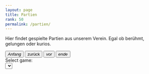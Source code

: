 ```yaml
---
layout: page
title: Partien
rank: 50
permalink: /partien/
---
```


Hier findet gespielte Partien aus unserem Verein. Egal
ob berühmt, gelungen oder kurios.


<div class="boardinator">
    <!-- Board -->
  <div id="board" style="width: 400px;"></div>
  <div id="board-buttons">
    <button type="button" class="btn btn-default" id="btnStart"><i class="fa fa-fast-backward fa-lg">Anfang</i></button>
    <button type="button" class="btn btn-default" id="btnPrevious"><i class="fa fa-step-backward fa-lg"></i>zurück</button>
    <button type="button" class="btn btn-default" id="btnNext"><i class="fa fa-step-forward fa-lg">vor</i></button>
    <button type="button" class="btn btn-default" id="btnEnd"><i class="fa fa-fast-forward fa-lg">ende</i></button>
  </div>
</div>
<div class="selector">
  <form class="form-horizontal" role="form">
    <div class="form-group">
      <label for="gameSelect" class="col-xs-4 control-label">Select game:</label>
    <div class="col-xs-8">
      <select id="gameSelect" class="form-control input-sm" onchange="loadGame(this.value);return false;"></select>
    </div>
    </div>
  </form>
</div>
<div id="game-data">    </div>

<script src="/public/js/json3.min.js"></script>
<script src="/public/js/jquery-1.10.1.min.js"></script>
<script src="/public/js/chessboard-0.3.0.js"></script>
<script src="/public/js/chess.js"></script>
<script src="/public/js/pgnviewer.js"></script>

